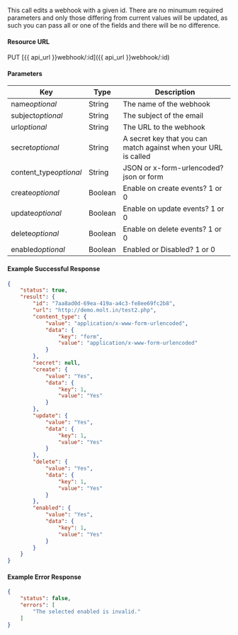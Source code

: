 This call edits a webhook with a given id. There are no minumum required parameters and only those differing from current values will be updated, as such you can pass all or one of the fields and there will be no difference.


#### Resource URL
PUT [{{ api_url }}webhook/:id]({{ api_url }}webhook/:id)


#### Parameters
Key | Type | Description
--- | ---- | -----------
name*optional* | String | The name of the webhook
subject*optional* | String | The subject of the email
url*optional* | String | The URL to the webhook
secret*optional* | String | A secret key that you can match against when your URL is called
content_type*optional* | String | JSON or x-form-urlencoded? json or form
create*optional* | Boolean | Enable on create events? 1 or 0 
update*optional* | Boolean | Enable on update events? 1 or 0 
delete*optional* | Boolean | Enable on delete events? 1 or 0 
enabled*optional* | Boolean | Enabled or Disabled? 1 or 0 

<!--code-->
#### Example Successful Response 
``` json
{
    "status": true,
    "result": {
        "id": "7aa8ad0d-69ea-419a-a4c3-fe8ee69fc2b8",
        "url": "http://demo.molt.in/test2.php",
        "content_type": {
            "value": "application/x-www-form-urlencoded",
            "data": {
                "key": "form",
                "value": "application/x-www-form-urlencoded"
            }
        },
        "secret": null,
        "create": {
            "value": "Yes",
            "data": {
                "key": 1,
                "value": "Yes"
            }
        },
        "update": {
            "value": "Yes",
            "data": {
                "key": 1,
                "value": "Yes"
            }
        },
        "delete": {
            "value": "Yes",
            "data": {
                "key": 1,
                "value": "Yes"
            }
        },
        "enabled": {
            "value": "Yes",
            "data": {
                "key": 1,
                "value": "Yes"
            }
        }
    }
}
```


#### Example Error Response 
``` json
{
    "status": false,
    "errors": [
        "The selected enabled is invalid."
    ]
}
```
<!--/code-->